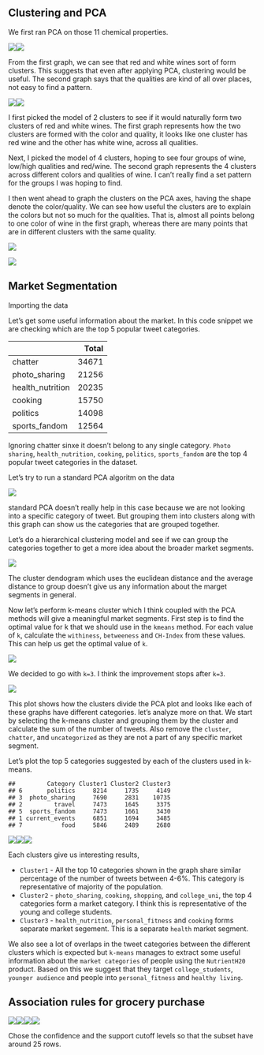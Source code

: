 ## Clustering and PCA

We first ran PCA on those 11 chemical properties.

![](exercise_4_files/figure-markdown_github/winepca-1.png)![](exercise_4_files/figure-markdown_github/winepca-2.png)

From the first graph, we can see that red and white wines sort of form
clusters. This suggests that even after applying PCA, clustering would
be useful. The second graph says that the qualities are kind of all over
places, not easy to find a pattern.

![](exercise_4_files/figure-markdown_github/wineclustering-1.png)![](exercise_4_files/figure-markdown_github/wineclustering-2.png)

I first picked the model of 2 clusters to see if it would naturally form
two clusters of red and white wines. The first graph represents how the
two clusters are formed with the color and quality, it looks like one
cluster has red wine and the other has white wine, across all qualities.

Next, I picked the model of 4 clusters, hoping to see four groups of
wine, low/high qualities and red/wine. The second graph represents the 4
clusters across different colors and qualities of wine. I can’t really
find a set pattern for the groups I was hoping to find.

I then went ahead to graph the clusters on the PCA axes, having the
shape denote the color/quality. We can see how useful the clusters are
to explain the colors but not so much for the qualities. That is, almost
all points belong to one color of wine in the first graph, whereas there
are many points that are in different clusters with the same quality.

![](exercise_4_files/figure-markdown_github/wineclustering-graph1-1.png)

![](exercise_4_files/figure-markdown_github/wineclustering-graph2-1.png)

## Market Segmentation

Importing the data

Let’s get some useful information about the market. In this code snippet
we are checking which are the top 5 popular tweet categories.

|                  | Total |
|:-----------------|------:|
| chatter          | 34671 |
| photo_sharing    | 21256 |
| health_nutrition | 20235 |
| cooking          | 15750 |
| politics         | 14098 |
| sports_fandom    | 12564 |

Ignoring chatter sinxe it doesn’t belong to any single category.
`Photo sharing`, `health_nutrition`, `cooking`, `politics`,
`sports_fandom` are the top 4 popular tweet categories in the dataset.

Let’s try to run a standard PCA algoritm on the data

![](exercise_4_files/figure-markdown_github/pca-1.png)

standard PCA doesn’t really help in this case because we are not looking
into a specific category of tweet. But grouping them into clusters along
with this graph can show us the categories that are grouped together.

Let’s do a hierarchical clustering model and see if we can group the
categories together to get a more idea about the broader market
segments.

![](exercise_4_files/figure-markdown_github/hcluster-1.png)

The cluster dendogram which uses the euclidean distance and the average
distance to group doesn’t give us any information about the marget
segments in general.

Now let’s perform k-means cluster which I think coupled with the PCA
methods will give a meaningful market segments. First step is to find
the optimal value for k that we should use in the `kmeans` method. For
each value of `k`, calculate the `withiness`, `betweeness` and
`CH-Index` from these values. This can help us get the optimal value of
`k`.

![](exercise_4_files/figure-markdown_github/clusterBtwness-1.png)

We decided to go with `k=3`. I think the improvement stops after `k=3`.

![](exercise_4_files/figure-markdown_github/kmeans_cluster-1.png)

This plot shows how the clusters divide the PCA plot and looks like each
of these graphs have different categories. let’s analyze more on that.
We start by selecting the k-means cluster and grouping them by the
cluster and calculate the sum of the number of tweets. Also remove the
`cluster`, `chatter`, and `uncategorized` as they are not a part of any
specific market segment.

Let’s plot the top 5 categories suggested by each of the clusters used
in k-means.

    ##         Category Cluster1 Cluster2 Cluster3
    ## 6       politics     8214     1735     4149
    ## 3  photo_sharing     7690     2831    10735
    ## 2         travel     7473     1645     3375
    ## 5  sports_fandom     7473     1661     3430
    ## 1 current_events     6851     1694     3485
    ## 7           food     5846     2489     2680

![](exercise_4_files/figure-markdown_github/top5_eachCluster-1.png)![](exercise_4_files/figure-markdown_github/top5_eachCluster-2.png)![](exercise_4_files/figure-markdown_github/top5_eachCluster-3.png)

Each clusters give us interesting results,

-   `Cluster1` - All the top 10 categories shown in the graph share
    similar percentage of the number of tweets between 4-6%. This
    category is representative of majority of the population.
-   `Cluster2` - `photo_sharing`, `cooking`, `shopping`, and
    `college_uni`, the top 4 categories form a market category. I think
    this is representative of the young and college students.
-   `Cluster3` - `health_nutrition`, `personal_fitness` and `cooking`
    forms separate market segement. This is a separate `health` market
    segment.

We also see a lot of overlaps in the tweet categories between the
different clusters which is expected but `k-means` manages to extract
some useful information about the `market categories` of people using
the `NutrientH20` product. Based on this we suggest that they target
`college_students`, `younger audience` and people into
`personal_fitness` and `healthy living`.

## Association rules for grocery purchase

![](exercise_4_files/figure-markdown_github/groceries-1.png)![](exercise_4_files/figure-markdown_github/groceries-2.png)![](exercise_4_files/figure-markdown_github/groceries-3.png)![](exercise_4_files/figure-markdown_github/groceries-4.png)

Chose the confidence and the support cutoff levels so that the subset
have around 25 rows.
